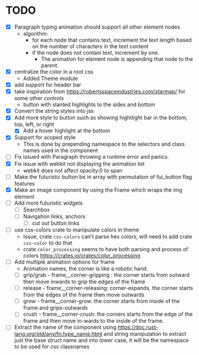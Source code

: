 # TODO

- [X] Paragraph typing animation should support all other element nodes
    - algorithm:
        - for each node that contains text, increment the text length based on the number of characters in the text content
        - if the node does not contain text, increment by one.
            - The animation for element node is appending that node to the parent.
- [X] centralize the color in a root css
    - Added Theme module
- [X] add support for header bar
- [X] take inspiration from https://robertsspaceindustries.com/starmap/ for some other controls
    - button with slanted highlights to the sides and bottom
- [X] Convert the string styles into jss
- [X] Add more style to button such as showing hightlight bar in the bottom, top, left, or right
    - [X] Add a hover highlight at the bottom
- [X] Support for scoped style
    - This is done by prepending namespace to the selectors and class names used in the component
- [ ] Fix issued with Paragraph throwing a runtime error and panics.
- [X] Fix issue with webkit not displaying the animation list
    - webkit does not affect opacity:0 to span
- [ ] Make the futuristic button be in array with permutation of fui_button flag features
- [X] Make an image component by using the Frame which wraps the img element
- [ ] Add more futuristic widgets
    - [ ] Searchbox
    - [ ] Navigation links, anchors
        - [ ] cut out button links
- [ ] use css-colors crate to manipulate colors in theme
    - Issue, crate `css-colors` can't parse hex colors, will need to add crate `css-color` to do that
    - crate `color_processing` seems to have both parsing and process of colors https://crates.io/crates/color_processing
- [ ] Add multiple animation options for frame
    - Animation names, the corner is like a robotic hand.
    - [ ] grip/grab - frame__corner-gripping : the corner starts from outward then move inwards to grip the edges of the frame
    - [ ] release - frame__corner-releasing: corner-expands, the corner starts from the edges of the frame then move outwards
    - [ ] grow - frame__corner-grow: the corner starts from inside of the frame and grips-outwards
    - [ ] crush - frame__corner-crush: the corners starts from the edge of the frame and then move in-wards to the inside of the frame.
- [ ] Extract the name of the component using https://doc.rust-lang.org/std/any/fn.type_name.html
    and string manipulation to extract just the base struct name and into lower case, it will be the namespace to be used for css classnames
